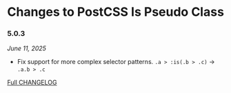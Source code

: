 # Changes to PostCSS Is Pseudo Class

### 5.0.3

_June 11, 2025_

- Fix support for more complex selector patterns. `.a > :is(.b > .c)` -> `.a.b > .c`

[Full CHANGELOG](https://github.com/csstools/postcss-plugins/tree/main/plugins/postcss-is-pseudo-class/CHANGELOG.md)
